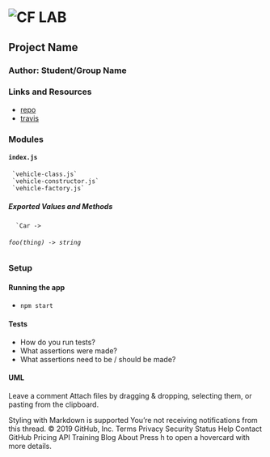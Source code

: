 
![CF](http://i.imgur.com/7v5ASc8.png) LAB
=================================================

## Project Name

### Author: Student/Group Name

### Links and Resources
* [repo](https://github.com/xochil73/02lab)
* [travis](https://travis-ci.com/)

### Modules
#### `index.js`
     `vehicle-class.js`
     `vehicle-constructor.js`
     `vehicle-factory.js`
##### Exported Values and Methods
      `Car -> 
###### `foo(thing) -> string`

### Setup

#### Running the app
* `npm start`


#### Tests
* How do you run tests?
* What assertions were made?
* What assertions need to be / should be made?

#### UML

   
 
 
 
Leave a comment
Attach files by dragging & dropping, selecting them, or pasting from the clipboard.

 Styling with Markdown is supported
  You’re not receiving notifications from this thread.
© 2019 GitHub, Inc.
Terms
Privacy
Security
Status
Help
Contact GitHub
Pricing
API
Training
Blog
About
Press h to open a hovercard with more details.